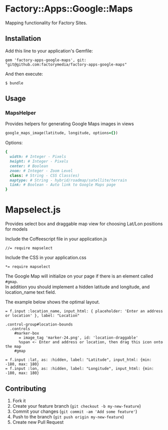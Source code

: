 # Factory::Apps::Google::Maps

Mapping functionality for Factory Sites.

## Installation

Add this line to your application's Gemfile:

    gem 'factory-apps-google-maps', git: "git@github.com:factorymedia/factory-apps-google-maps"

And then execute:

    $ bundle

## Usage

### MapsHelper

Provides helpers for generating Google Maps images in views

```ruby
google_maps_image(latitude, longitude, options={})
```

Options:
```ruby
{
  width: # Integer - Pixels
  height: # Integer - Pixels
  center: # Boolean
  zoom: # Integer - Zoom Level
  class: # String - CSS Class(es)
  maptype: # String - hybrid/roadmap/satellite/terrain
  link: # Boolean - Auto link to Google Maps page
}
```

# Mapselect.js

Provides select box and draggable map view for choosing Lat/Lon positions for models

Include the Coffeescript file in your application.js
```
//= require mapselect
```

Include the CSS in your application.css
```
*= require mapselect
```

The Google Map will initialize on your page if there is an element called `#gmap`.  
In addition you should implement a hidden latitude and longitude, and location_name text field.  

The example below shows the optimal layout.
```haml
= f.input :location_name, input_html: { placeholder: 'Enter an address or location' }, label: "Location"

.control-group#location-bounds
  .controls
    #marker-box
      = image_tag 'marker-24.png', id: 'location-draggable'
      %span <- Enter and address or location, then drag this icon onto the map
    #gmap

= f.input :lat, as: :hidden, label: "Latitude", input_html: {min: -180, max: 180}
= f.input :lon, as: :hidden, label: "Longitude", input_html: {min: -180, max: 180}
```





## Contributing

1. Fork it
2. Create your feature branch (`git checkout -b my-new-feature`)
3. Commit your changes (`git commit -am 'Add some feature'`)
4. Push to the branch (`git push origin my-new-feature`)
5. Create new Pull Request
